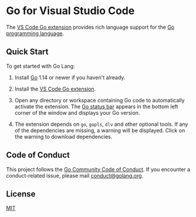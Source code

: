 # Go for Visual Studio Code

The [VS Code Go extension] provides rich language support for the [Go programming language](https://golang.org/).

## Quick Start

To get started with Go Lang:

1.  Install [Go](https://golang.org) 1.14 or newer if you haven't already.

1.  Install the [VS Code Go extension].

1.  Open any directory or workspace containing Go code to automatically activate the extension. The [Go status bar](https://github.com/golang/vscode-go/wiki/ui) appears in the bottom left corner of the window and displays your Go version.

1.  The extension depends on `go`, `gopls`, `dlv` and other optional tools. If any of the dependencies are missing, a warning will be displayed. Click on the warning to download dependencies.

## Code of Conduct

This project follows the [Go Community Code of Conduct](https://golang.org/conduct). If you encounter a conduct-related issue, please mail conduct@golang.org.

## License

[MIT](LICENSE)

[VS Code Go extension]: https://github.com/RubisetCie/vscode-go-zen/releases
